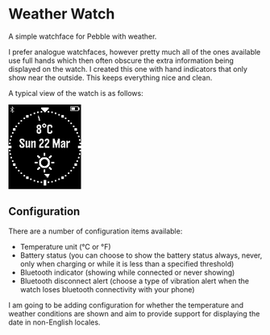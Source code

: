 # Weather Watch

A simple watchface for Pebble with weather.

I prefer analogue watchfaces, however pretty much all of the ones available use full hands which then often obscure the extra information being displayed on the watch.  I created this one with hand indicators that only show near the outside.  This keeps everything nice and clean.

A typical view of the watch is as follows:

![Weather Watch](https://raw.githubusercontent.com/markbush/weather-watch/master/resources/images/watch-1.png "Weather Watch")

## Configuration

There are a number of configuration items available:

* Temperature unit (&deg;C or &deg;F)
* Battery status (you can choose to show the battery status always, never, only when charging or while it is less than a specified threshold)
* Bluetooth indicator (showing while connected or never showing)
* Bluetooth disconnect alert (choose a type of vibration alert when the watch loses bluetooth connectivity with your phone)

I am going to be adding configuration for whether the temperature and weather conditions are shown and aim to provide support for displaying the date in non-English locales.
